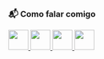 ### 📬 Como falar comigo

<div align="left">
  <a href="https://www.linkedin.com/in/thomasbaute/" target="_blank">
    <img src="https://skillicons.dev/icons?i=linkedin" height="40" />
  </a>
  <a href="mailto:thomasbaute@gmail.com" target="_blank">
    <img src="https://skillicons.dev/icons?i=gmail" height="40" />
  </a>
  <a href="mailto:thomas.baute@alvarezandmarsal.com" target="_blank">
    <img src="https://cdn.simpleicons.org/microsoftoutlook/0078D4" height="40" />
  </a>
  <a href="https://wa.me/55SEUNUMERO" target="_blank">
    <img src="https://cdn.simpleicons.org/whatsapp/25D366" height="40" />
  </a>
</div>
